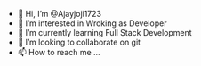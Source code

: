 - 👋 Hi, I’m @Ajayjoji1723
- 👀 I’m interested in Wroking as Developer
- 🌱 I’m currently learning Full Stack Development
- 💞️ I’m looking to collaborate on git
- 📫 How to reach me ...

<!---
Ajayjoji1723/Ajayjoji1723 is a ✨ special ✨ repository because its `README.md` (this file) appears on your GitHub profile.
You can click the Preview link to take a look at your changes.
--->
